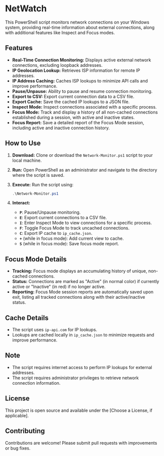 # NetWatch

This PowerShell script monitors network connections on your Windows system, providing real-time information about external connections, along with additional features like Inspect and Focus modes.

## Features

- **Real-Time Connection Monitoring:** Displays active external network connections, excluding loopback addresses.
- **IP Geolocation Lookup:** Retrieves ISP information for remote IP addresses.
- **IP Address Caching:** Caches ISP lookups to minimize API calls and improve performance.
- **Pause/Unpause:** Ability to pause and resume connection monitoring.
- **Export to CSV:** Export current connection data to a CSV file.
- **Export Cache:** Save the cached IP lookups to a JSON file.
- **Inspect Mode:** Inspect connections associated with a specific process.
- **Focus Mode:** Track and display a history of all non-cached connections established during a session, with active and inactive states.
- **Focus Report:** Save a detailed report of the Focus Mode session, including active and inactive connection history.

## How to Use

1.  **Download:** Clone or download the `Network-Monitor.ps1` script to your local machine.
2.  **Run:** Open PowerShell as an administrator and navigate to the directory where the script is saved.
3.  **Execute:** Run the script using:

    ```powershell
    .\Network-Monitor.ps1
    ```
4.  **Interact:**
    -   **`P`**: Pause/Unpause monitoring.
    -   **`E`**: Export current connections to a CSV file.
    -   **`I`**: Enter Inspect Mode to view connections for a specific process.
    -   **`F`**: Toggle Focus Mode to track uncached connections.
    -   **`C`**: Export IP cache to `ip_cache.json`.
    -  **`+`** (while in focus mode): Add current view to cache.
    - **`S`** (while in focus mode): Save focus mode report.

## Focus Mode Details

-   **Tracking:** Focus mode displays an accumulating history of unique, non-cached connections.
-   **Status:** Connections are marked as "Active" (in normal color) if currently active or "Inactive" (in red) if no longer active.
-   **Reporting:** Focus Mode session reports are automatically saved upon exit, listing all tracked connections along with their active/inactive status.

## Cache Details

-   The script uses `ip-api.com` for IP lookups.
-   Lookups are cached locally in `ip_cache.json` to minimize requests and improve performance.

## Note

-   The script requires internet access to perform IP lookups for external addresses.
-   The script requires administrator privileges to retrieve network connection information.

## License

This project is open source and available under the [Choose a License, if applicable].

## Contributing

Contributions are welcome! Please submit pull requests with improvements or bug fixes.
